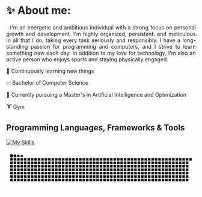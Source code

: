 # ✨ About me:
<div>
  <p align="justify">&nbsp;&nbsp;I'm an energetic and ambitious individual with a strong focus on personal growth and development. I'm highly organized, persistent, and meticulous in all that I do, taking every task seriously and responsibly. I have a long-standing passion for programming and computers, and I strive to learn something new each day. In addition to my love for technology, I'm also an active person who enjoys sports and staying physically engaged.</p>
</div>

<div>
  <p>💭 Continuously learning new things</p>
  <p>✅ Bachelor of Computer Science</p>
  <p>🌇 Currently pursuing a Master's in Artificial Intelligence and Optimization</p>
  <p>🏋️ Gym</p>
</div>

##  Programming Languages, Frameworks & Tools
[![My Skills](https://skillicons.dev/icons?i=cs,dotnet,java,spring,angular,react,js,ts,html,css,tailwind,py,c,cpp,docker,idea,vscode,visualstudio,postgres,mysql,mongodb,git,github,postman,opencv)](https://skillicons.dev)

<picture>
  <source media="(prefers-color-scheme: dark)" srcset="https://raw.githubusercontent.com/GeorgeDenis/GeorgeDenis/output/github-snake-dark.svg" />
  <source media="(prefers-color-scheme: light)" srcset="https://raw.githubusercontent.com/GeorgeDenis/GeorgeDenis/output/github-snake.svg" />
  <img alt="github-snake" src="https://raw.githubusercontent.com/GeorgeDenis/GeorgeDenis/output/github-snake.svg" />
</picture>

